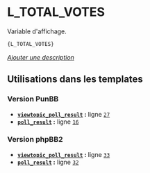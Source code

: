 # L_TOTAL_VOTES


Variable d'affichage.

```html
{L_TOTAL_VOTES}
```

[*Ajouter une description*](https://fa-tvars.appspot.com/var/L_TOTAL_VOTES)

## Utilisations dans les templates

### Version PunBB
* __[`viewtopic_poll_result`](../tpl/var/punbb/viewtopic_poll_result.md#readme) :__ ligne [`27`](../tpl/src/punbb/viewtopic_poll_result.tpl#L27)
* __[`poll_result`](../tpl/var/punbb/poll_result.md#readme) :__ ligne [`16`](../tpl/src/punbb/poll_result.tpl#L16)

### Version phpBB2
* __[`viewtopic_poll_result`](../tpl/var/subsilver/viewtopic_poll_result.md#readme) :__ ligne [`33`](../tpl/src/subsilver/viewtopic_poll_result.tpl#L33)
* __[`poll_result`](../tpl/var/subsilver/poll_result.md#readme) :__ ligne [`32`](../tpl/src/subsilver/poll_result.tpl#L32)